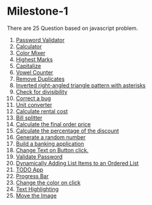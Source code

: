 # Milestone-1
There are 25 Question based on javascript problem.
1. [Password Validator](https://er-ram-anuj.github.io/Password-Validator/)
2. [Calculator](https://er-ram-anuj.github.io/Simple-Calculator/)
3. [Color Mixer](https://er-ram-anuj.github.io/color-mixer/)
4. [Highest Marks](https://er-ram-anuj.github.io/Highest-Marks-calculator/)
5. [Capitalize](https://github.com/Er-Ram-Anuj/Capitalized-First-letter/deployments/github-pages)
6. [Vowel Counter](https://er-ram-anuj.github.io/Vowel-Counter/)
7. [Remove Duplicates](https://er-ram-anuj.github.io/Remove-Duplicate-From-Cart/)
8. [Inverted right-angled triangle pattern with asterisks](https://er-ram-anuj.github.io/Triangle-Pattern/)
9. [Check for divisibility](https://er-ram-anuj.github.io/Check-For-Divisibility/)
10. [Correct a bug](https://er-ram-anuj.github.io/Correct-a-E-Cart-bug/)
11. [Unit converter](https://er-ram-anuj.github.io/Unit-Convertor/)
12. [Calculate rental cost]()
13. [Bill splitter]()
14. [Calculate the final order price]()
15. [Calculate the percentage of the discount]()
16. [Generate a random number]()
17. [Build a banking application]()
18. [Change Text on Button click.]()
19. [Validate Password]()
20. [Dynamically Adding List Items to an Ordered List]()
21. [TODO App](https://er-ram-anuj.github.io/To-Do-App/)
22. [Progress Bar]()
23. [Change the color on click](https://er-ram-anuj.github.io/Highlight-Text/)
24. [Text Highlighting]()
25. [Move the Image]()
